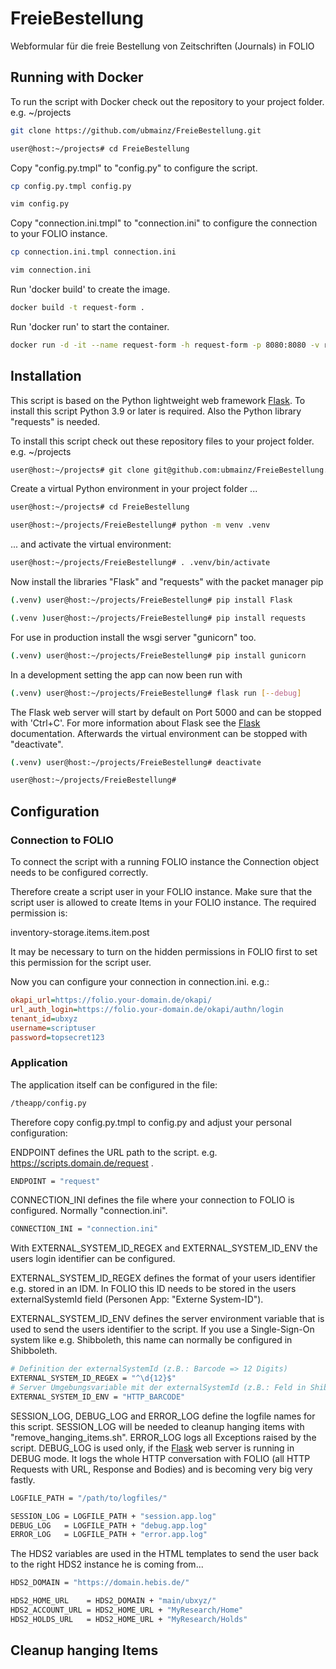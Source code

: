 # FreieBestellung
Webformular für die freie Bestellung von Zeitschriften (Journals) in FOLIO

## Running with Docker

To run the script with Docker check out the repository to your project folder. e.g. ~/projects

```bash
git clone https://github.com/ubmainz/FreieBestellung.git
```
```bash
user@host:~/projects# cd FreieBestellung
```

Copy "config.py.tmpl" to "config.py" to configure the script.
```bash
cp config.py.tmpl config.py
```
```bash
vim config.py
```

Copy "connection.ini.tmpl" to "connection.ini" to configure the connection to your FOLIO instance.
```bash
cp connection.ini.tmpl connection.ini
```
```bash
vim connection.ini
```

Run 'docker build' to create the image.
```bash
docker build -t request-form .
```

Run 'docker run' to start the container.
```bash
docker run -d -it --name request-form -h request-form -p 8080:8080 -v request-form:/var/log/request-form request-form
```


## Installation

This script is based on the Python lightweight web framework [Flask](https://flask.palletsprojects.com/en/3.0.x/). To install this script Python 3.9 or later is required. Also the Python library "requests" is needed.

To install this script check out these repository files to your project folder. e.g. ~/projects

```bash
user@host:~/projects# git clone git@github.com:ubmainz/FreieBestellung.git
```

Create a virtual Python environment in your project folder ...
```bash
user@host:~/projects# cd FreieBestellung

user@host:~/projects/FreieBestellung# python -m venv .venv
```

... and activate the virtual environment:
```bash
user@host:~/projects/FreieBestellung# . .venv/bin/activate
```

Now install the libraries "Flask" and "requests" with the packet manager pip
```bash
(.venv) user@host:~/projects/FreieBestellung# pip install Flask

(.venv )user@host:~/projects/FreieBestellung# pip install requests
```

For use in production install the wsgi server "gunicorn" too.
```bash
(.venv) user@host:~/projects/FreieBestellung# pip install gunicorn
```

In a development setting the app can now been run with
```bash
(.venv) user@host:~/projects/FreieBestellung# flask run [--debug]
```

The Flask web server will start by default on Port 5000 and can be stopped with 'Ctrl+C'. For more information about Flask see the [Flask](https://flask.palletsprojects.com/en/3.0.x/) documentation. Afterwards the virtual environment can be stopped with "deactivate".

```bash
(.venv) user@host:~/projects/FreieBestellung# deactivate

user@host:~/projects/FreieBestellung#
```

## Configuration

### Connection to FOLIO

To connect the script with a running FOLIO instance the Connection object needs to be configured correctly.

Therefore create a script user in your FOLIO instance. Make sure that the script user is allowed to create Items in your FOLIO instance. The required permission is: 

inventory-storage.items.item.post

It may be necessary to turn on the hidden permissions in FOLIO first to set this permission for the script user.

Now you can configure your connection in connection.ini. e.g.:

```ini
okapi_url=https://folio.your-domain.de/okapi/
url_auth_login=https://folio.your-domain.de/okapi/authn/login
tenant_id=ubxyz
username=scriptuser
password=topsecret123
```

### Application

The application itself can be configured in the file:

```bash
/theapp/config.py
```

Therefore copy config.py.tmpl to config.py and adjust your personal configuration:

ENDPOINT defines the URL path to the script. e.g. https://scripts.domain.de/request .

```bash
ENDPOINT = "request"
```

CONNECTION_INI defines the file where your connection to FOLIO is configured. Normally "connection.ini".

```bash
CONNECTION_INI = "connection.ini"
```

With EXTERNAL_SYSTEM_ID_REGEX and EXTERNAL_SYSTEM_ID_ENV the users login identifier can be configured.

EXTERNAL_SYSTEM_ID_REGEX defines the format of your users identifier e.g. stored in an IDM. In FOLIO this ID needs to be stored in the users externalSystemId field (Personen App: "Externe System-ID"). 

EXTERNAL_SYSTEM_ID_ENV defines the server environment variable that is used to send the users identifier to the script. If you use a Single-Sign-On system like e.g. Shibboleth, this name can normally be configured in Shibboleth.

```bash
# Definition der externalSystemId (z.B.: Barcode => 12 Digits)
EXTERNAL_SYSTEM_ID_REGEX = "^\d{12}$"
# Server Umgebungsvariable mit der externalSystemId (z.B.: Feld in Shibboleth)
EXTERNAL_SYSTEM_ID_ENV = "HTTP_BARCODE"
```

SESSION_LOG, DEBUG_LOG and ERROR_LOG define the logfile names for this script. SESSION_LOG will be needed to cleanup hanging items with "remove_hanging_items.sh". ERROR_LOG logs all Exceptions raised by the script. DEBUG_LOG is used only, if the [Flask](https://flask.palletsprojects.com/en/3.0.x/) web server is running in DEBUG mode. It logs the whole HTTP conversation with FOLIO (all HTTP Requests with URL, Response and Bodies) and is becoming very big very fastly.

```bash
LOGFILE_PATH = "/path/to/logfiles/"

SESSION_LOG = LOGFILE_PATH + "session.app.log"
DEBUG_LOG   = LOGFILE_PATH + "debug.app.log"
ERROR_LOG   = LOGFILE_PATH + "error.app.log"
```

The HDS2 variables are used in the HTML templates to send the user back to the right HDS2 instance he is coming from...

```bash
HDS2_DOMAIN = "https://domain.hebis.de/"

HDS2_HOME_URL    = HDS2_DOMAIN + "main/ubxyz/"
HDS2_ACCOUNT_URL = HDS2_HOME_URL + "MyResearch/Home"
HDS2_HOLDS_URL   = HDS2_HOME_URL + "MyResearch/Holds"
```

## Cleanup hanging Items

